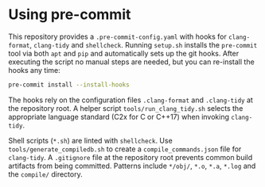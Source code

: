 # Using pre-commit

This repository provides a `.pre-commit-config.yaml` with hooks for
`clang-format`, `clang-tidy` and `shellcheck`. Running `setup.sh` installs the
`pre-commit` tool via both `apt` and `pip` and automatically sets up
the git hooks. After executing the script no manual steps are needed,
but you can re-install the hooks any time:

```sh
pre-commit install --install-hooks
```

The hooks rely on the configuration files `.clang-format` and
`.clang-tidy` at the repository root.  A helper script
`tools/run_clang_tidy.sh` selects the appropriate language standard
(C2x for C or C++17) when invoking `clang-tidy`.

Shell scripts (`*.sh`) are linted with `shellcheck`.
Use `tools/generate_compiledb.sh` to create a `compile_commands.json` file for
`clang-tidy`.
A `.gitignore` file at the repository root prevents common build artifacts from
being committed. Patterns include `*/obj/`, `*.o`, `*.a`, `*.log` and the
`compile/` directory.

